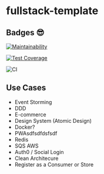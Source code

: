 # fullstack-template

## Badges 😎

[![Maintainability](https://api.codeclimate.com/v1/badges/33725b82e00ea8dba002/maintainability)](https://codeclimate.com/github/douglasselias/fullstack-template/maintainability)

[![Test Coverage](https://api.codeclimate.com/v1/badges/33725b82e00ea8dba002/test_coverage)](https://codeclimate.com/github/douglasselias/fullstack-template/test_coverage)

![CI](https://github.com/douglasselias/fullstack-template/workflows/CI/badge.svg)

## Use Cases

- Event Storming
- DDD
- E-commerce
- Design System (Atomic Design)
- Docker?
- PWAsdfsdfdsfsdf
- Redis
- SQS AWS
- Auth0 / Social Login
- Clean Architecure
- Register as a Consumer or Store
